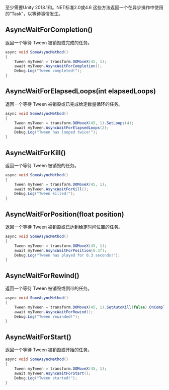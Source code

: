 至少需要Unity 2018.1和。NET标准2.0或4.6
这些方法返回一个在异步操作中使用的“Task”，以等待事情发生。

## AsyncWaitForCompletion()
返回一个等待 Tween 被销毁或完成的任务。
```csharp
async void SomeAsyncMethod()
{
    Tween myTween = transform.DOMoveX(45, 1);
    await myTween.AsyncWaitForCompletion();
    Debug.Log("Tween completed!");
}
```

## AsyncWaitForElapsedLoops(int elapsedLoops)
返回一个等待 Tween 被销毁或已完成给定数量循环的任务。
```csharp
async void SomeAsyncMethod()
{
    Tween myTween = transform.DOMoveX(45, 1).SetLoops(4);
    await myTween.AsyncWaitForElapsedLoops(2);
    Debug.Log("Tween has looped twice!");
}
```

## AsyncWaitForKill()
返回一个等待 Tween 被销毁的任务。
```csharp
async void SomeAsyncMethod()
{
    Tween myTween = transform.DOMoveX(45, 1);
    await myTween.AsyncWaitForKill();
    Debug.Log("Tween killed!");
}
```

## AsyncWaitForPosition(float position)
返回一个等待 Tween 被销毁或已达到给定时间位置的任务。
```csharp
async void SomeAsyncMethod()
{
    Tween myTween = transform.DOMoveX(45, 1);
    await myTween.AsyncWaitForPosition(0.3f);
    Debug.Log("Tween has played for 0.3 seconds!");
}
```

## AsyncWaitForRewind()
返回一个等待 Tween 被销毁或倒带的任务。
```csharp
async void SomeAsyncMethod()
{
    Tween myTween = transform.DOMoveX(45, 1).SetAutoKill(false).OnComplete(myTween.Rewind);
    await myTween.AsyncWaitForRewind();
    Debug.Log("Tween rewinded!");
}
```

## AsyncWaitForStart()
返回一个等待 Tween 被销毁或开始的任务。
```csharp
async void SomeAsyncMethod()
{
    Tween myTween = transform.DOMoveX(45, 1);
    await myTween.AsyncWaitForStart();
    Debug.Log("Tween started!");
}
```